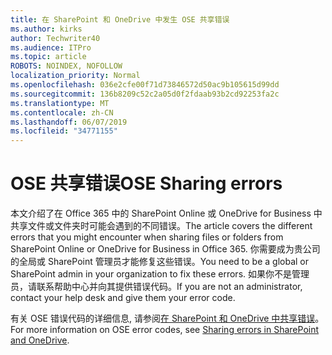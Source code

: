 ```yaml
---
title: 在 SharePoint 和 OneDrive 中发生 OSE 共享错误
ms.author: kirks
author: Techwriter40
ms.audience: ITPro
ms.topic: article
ROBOTS: NOINDEX, NOFOLLOW
localization_priority: Normal
ms.openlocfilehash: 036e2cfe00f71d73846572d50ac9b105615d99dd
ms.sourcegitcommit: 136b8209c52c2a05d0f2fdaab93b2cd92253fa2c
ms.translationtype: MT
ms.contentlocale: zh-CN
ms.lasthandoff: 06/07/2019
ms.locfileid: "34771155"
---
```

# <a name="ose-sharing-errors"></a><span data-ttu-id="7369f-102">OSE 共享错误</span><span class="sxs-lookup"><span data-stu-id="7369f-102">OSE Sharing errors</span></span>

<span data-ttu-id="7369f-103">本文介绍了在 Office 365 中的 SharePoint Online 或 OneDrive for Business 中共享文件或文件夹时可能会遇到的不同错误。</span><span class="sxs-lookup"><span data-stu-id="7369f-103">The article covers the different errors that you might encounter when sharing files or folders from SharePoint Online or OneDrive for Business in Office 365.</span></span> <span data-ttu-id="7369f-104">你需要成为贵公司的全局或 SharePoint 管理员才能修复这些错误。</span><span class="sxs-lookup"><span data-stu-id="7369f-104">You need to be a global or SharePoint admin in your organization to fix these errors.</span></span> <span data-ttu-id="7369f-105">如果你不是管理员，请联系帮助中心并向其提供错误代码。</span><span class="sxs-lookup"><span data-stu-id="7369f-105">If you are not an administrator, contact your help desk and give them your error code.</span></span>

<span data-ttu-id="7369f-106">有关 OSE 错误代码的详细信息, 请参阅[在 SharePoint 和 OneDrive 中共享错误](https://docs.microsoft.com/sharepoint/sharepoint-onedrive-error-message)。</span><span class="sxs-lookup"><span data-stu-id="7369f-106">For more information on OSE error codes, see [Sharing errors in SharePoint and OneDrive](https://docs.microsoft.com/sharepoint/sharepoint-onedrive-error-message).</span></span>
